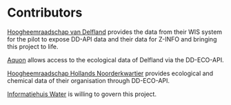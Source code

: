 # Contributors

[Hoogheemraadschap van Delfland](https://www.hhdelfland.nl) provides the data from their WIS system for the pilot to expose DD-API data and their data for Z-INFO and bringing this project to life.

[Aquon](https://www.aquon.nl) allows access to the ecological data of Delfland via the DD-ECO-API.

[Hoogheemraadschap Hollands Noorderkwartier](https://www.hhnk.nl) provides ecological and chemical data of their organisation through DD-ECO-API.

[Informatiehuis Water](https://www.ihw.nl) is willing to govern this project.
